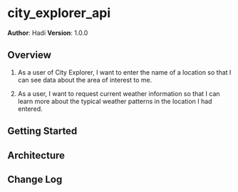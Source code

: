 # city_explorer_api

**Author**: Hadi
**Version**: 1.0.0

## Overview

1. As a user of City Explorer, I want to enter the name of a location so that I can see data about the area of interest to me.

2. As a user, I want to request current weather information so that I can learn more about the typical weather patterns in the location I had entered.

## Getting Started
<!-- What are the steps that a user must take in order to build this app on their own machine and get it running? -->

## Architecture
<!-- Provide a detailed description of the application design. What technologies (languages, libraries, etc) you're using, and any other relevant design information. -->

## Change Log
<!-- Use this area to document the iterative changes made to your application as each feature is successfully implemented. Use time stamps. Here's an examples:

01-01-2001 4:59pm - Application now has a fully-functional express server, with a GET route for the location resource.

## Credits and Collaborations
<!-- Give credit (and a link) to other people or resources that helped you build this application. -->
